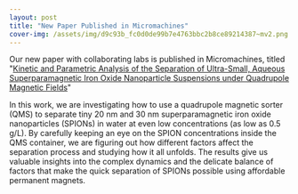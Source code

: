 ```yaml
---
layout: post
title: "New Paper Published in Micromachines"
cover-img: /assets/img/d9c93b_fc0d0de99b7e4763bbc2b8ce89214387~mv2.png
---
```

Our new paper with collaborating labs is published in Micromachines, titled "[Kinetic and Parametric Analysis of the Separation of Ultra-Small, Aqueous Superparamagnetic Iron Oxide Nanoparticle Suspensions under Quadrupole Magnetic Fields](https://www.mdpi.com/2072-666X/14/11/2107)"

In this work, we are investigating how to use a quadrupole magnetic sorter (QMS) to separate tiny 20 nm and 30 nm superparamagnetic iron oxide nanoparticles (SPIONs) in water at even low concentrations (as low as 0.5 g/L). By carefully keeping an eye on the SPION concentrations inside the QMS container, we are figuring out how different factors affect the separation process and studying how it all unfolds. The results give us valuable insights into the complex dynamics and the delicate balance of factors that make the quick separation of SPIONs possible using affordable permanent magnets.